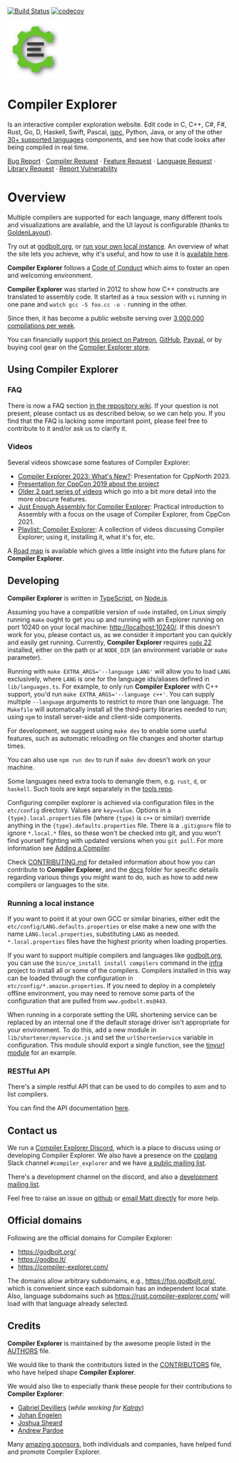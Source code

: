 [![Build Status](https://github.com/compiler-explorer/compiler-explorer/workflows/Compiler%20Explorer/badge.svg)](https://github.com/compiler-explorer/compiler-explorer/actions?query=workflow%3A%22Compiler+Explorer%22)
[![codecov](https://codecov.io/gh/compiler-explorer/compiler-explorer/branch/main/graph/badge.svg)](https://codecov.io/gh/compiler-explorer/compiler-explorer)

[![logo](views/resources/logos/assembly.png)](https://godbolt.org/)

# Compiler Explorer

Is an interactive compiler exploration website. Edit code in C, C++, C#, F#, Rust, Go, D, Haskell, Swift, Pascal,
[ispc](https://ispc.github.io/), Python, Java, or any of the other
[30+ supported languages](https://godbolt.org/api/languages) components, and see how that code looks after being
compiled in real time.

[Bug Report](https://github.com/compiler-explorer/compiler-explorer/issues/new?assignees=&labels=bug&projects=&template=bug_report.yml&title=%5BBUG%5D%3A+)
·
[Compiler Request](https://github.com/compiler-explorer/compiler-explorer/issues/new?assignees=&labels=request%2Cnew-compilers&projects=&template=compiler_request.yml&title=%5BCOMPILER+REQUEST%5D%3A+)
·
[Feature Request](https://github.com/compiler-explorer/compiler-explorer/issues/new?assignees=&labels=request&projects=&template=feature_request.yml&title=%5BREQUEST%5D%3A+)
·
[Language Request](https://github.com/compiler-explorer/compiler-explorer/issues/new?assignees=&labels=request%2Cnew-language&projects=&template=language_request.yml&title=%5BLANGUAGE+REQUEST%5D%3A+)
·
[Library Request](https://github.com/compiler-explorer/compiler-explorer/issues/new?assignees=&labels=request%2Cnew-libs&projects=&template=library_request.yml&title=%5BLIB+REQUEST%5D%3A+)
· [Report Vulnerability](https://github.com/compiler-explorer/compiler-explorer/security/advisories/new)

# Overview

Multiple compilers are supported for each language, many different tools and visualizations are available, and the UI
layout is configurable (thanks to [GoldenLayout](https://www.golden-layout.com/)).

Try out at [godbolt.org](https://godbolt.org), or [run your own local instance](#running-a-local-instance). An overview
of what the site lets you achieve, why it's useful, and how to use it is
[available here](docs/WhatIsCompilerExplorer.md).

**Compiler Explorer** follows a [Code of Conduct](CODE_OF_CONDUCT.md) which aims to foster an open and welcoming
environment.

**Compiler Explorer** was started in 2012 to show how C++ constructs are translated to assembly code. It started as a
`tmux` session with `vi` running in one pane and `watch gcc -S foo.cc -o -` running in the other.

Since then, it has become a public website serving over
[3,000,000 compilations per week](https://stats.compiler-explorer.com).

You can financially support [this project on Patreon](https://patreon.com/mattgodbolt),
[GitHub](https://github.com/sponsors/mattgodbolt/),
[Paypal](https://www.paypal.com/cgi-bin/webscr?cmd=_donations&business=KQWQZ7GPY2GZ6&item_name=Compiler+Explorer+development&currency_code=USD&source=url),
or by buying cool gear on the [Compiler Explorer store](https://shop.spreadshirt.com/compiler-explorer/).

## Using Compiler Explorer

### FAQ

There is now a FAQ section [in the repository wiki](https://github.com/compiler-explorer/compiler-explorer/wiki/FAQ). If
your question is not present, please contact us as described below, so we can help you. If you find that the FAQ is
lacking some important point, please feel free to contribute to it and/or ask us to clarify it.

### Videos

Several videos showcase some features of Compiler Explorer:

- [Compiler Explorer 2023: What's New?](https://www.youtube.com/watch?v=Ey0H79z_pco): Presentation for CppNorth 2023.
- [Presentation for CppCon 2019 about the project](https://www.youtube.com/watch?v=kIoZDUd5DKw)
- [Older 2 part series of videos](https://www.youtube.com/watch?v=4_HL3PH4wDg) which go into a bit more detail into the
  more obscure features.
- [Just Enough Assembly for Compiler Explorer](https://youtu.be/QLolzolunJ4): Practical introduction to Assembly with a
  focus on the usage of Compiler Explorer, from CppCon 2021.
- [Playlist: Compiler Explorer](https://www.youtube.com/playlist?list=PL2HVqYf7If8dNYVN6ayjB06FPyhHCcnhG): A collection
  of videos discussing Compiler Explorer; using it, installing it, what it's for, etc.

A [Road map](docs/Roadmap.md) is available which gives a little insight into the future plans for **Compiler Explorer**.

## Developing

**Compiler Explorer** is written in [TypeScript](https://www.typescriptlang.org/), on [Node.js](https://nodejs.org/).

Assuming you have a compatible version of `node` installed, on Linux simply running `make` ought to get you up and
running with an Explorer running on port 10240 on your local machine:
[http://localhost:10240/](http://localhost:10240/). If this doesn't work for you, please contact us, as we consider it
important you can quickly and easily get running. Currently, **Compiler Explorer** requires
[`node` 22](CONTRIBUTING.md#node-version) installed, either on the path or at `NODE_DIR` (an environment variable or
`make` parameter).

Running with `make EXTRA_ARGS='--language LANG'` will allow you to load `LANG` exclusively, where `LANG` is one for the
language ids/aliases defined in `lib/languages.ts`. For example, to only run **Compiler Explorer** with C++ support,
you'd run `make EXTRA_ARGS='--language c++'`. You can supply multiple `--language` arguments to restrict to more than
one language. The `Makefile` will automatically install all the third-party libraries needed to run; using `npm` to
install server-side and client-side components.

For development, we suggest using `make dev` to enable some useful features, such as automatic reloading on file changes
and shorter startup times.

You can also use `npm run dev` to run if `make dev` doesn't work on your machine.

Some languages need extra tools to demangle them, e.g. `rust`, `d`, or `haskell`. Such tools are kept separately in the
[tools repo](https://github.com/compiler-explorer/compiler-explorer-tools).

Configuring compiler explorer is achieved via configuration files in the `etc/config` directory. Values are `key=value`.
Options in a `{type}.local.properties` file (where `{type}` is `c++` or similar) override anything in the
`{type}.defaults.properties` file. There is a `.gitignore` file to ignore `*.local.*` files, so these won't be checked
into git, and you won't find yourself fighting with updated versions when you `git pull`. For more information see
[Adding a Compiler](docs/AddingACompiler.md).

Check [CONTRIBUTING.md](./CONTRIBUTING.md) for detailed information about how you can contribute to **Compiler
Explorer**, and the [docs](./docs) folder for specific details regarding various things you might want to do, such as
how to add new compilers or languages to the site.

### Running a local instance

If you want to point it at your own GCC or similar binaries, either edit the `etc/config/LANG.defaults.properties` or
else make a new one with the name `LANG.local.properties`, substituting `LANG` as needed. `*.local.properties` files
have the highest priority when loading properties.

If you want to support multiple compilers and languages like [godbolt.org](https://godbolt.org), you can use the
`bin/ce_install install compilers` command in the [infra](https://github.com/compiler-explorer/infra) project to install
all or some of the compilers. Compilers installed in this way can be loaded through the configuration in
`etc/config/*.amazon.properties`. If you need to deploy in a completely offline environment, you may need to remove some
parts of the configuration that are pulled from `www.godbolt.ms@443`.

When running in a corporate setting the URL shortening service can be replaced by an internal one if the default storage
driver isn't appropriate for your environment. To do this, add a new module in `lib/shortener/myservice.js` and set the
`urlShortenService` variable in configuration. This module should export a single function, see the
[tinyurl module](lib/shortener/tinyurl.ts) for an example.

### RESTful API

There's a simple restful API that can be used to do compiles to asm and to list compilers.

You can find the API documentation [here](docs/API.md).

## Contact us

We run a [Compiler Explorer Discord](https://discord.gg/B5WacA7), which is a place to discuss using or developing
Compiler Explorer. We also have a presence on the [cpplang](https://cppalliance.org/slack/) Slack channel
`#compiler_explorer` and we have
[a public mailing list](https://groups.google.com/forum/#!forum/compiler-explorer-discussion).

There's a development channel on the discord, and also a
[development mailing list](https://groups.google.com/forum/#!forum/compiler-explorer-development).

Feel free to raise an issue on [github](https://github.com/compiler-explorer/compiler-explorer/issues) or
[email Matt directly](mailto:matt@godbolt.org) for more help.

## Official domains

Following are the official domains for Compiler Explorer:

- https://godbolt.org/
- https://godbo.lt/
- https://compiler-explorer.com/

The domains allow arbitrary subdomains, e.g., https://foo.godbolt.org/, which is convenient since each subdomain has an
independent local state. Also, language subdomains such as https://rust.compiler-explorer.com/ will load with that
language already selected.

## Credits

**Compiler Explorer** is maintained by the awesome people listed in the [AUTHORS](AUTHORS.md) file.

We would like to thank the contributors listed in the [CONTRIBUTORS](CONTRIBUTORS.md) file, who have helped shape
**Compiler Explorer**.

We would also like to especially thank these people for their contributions to **Compiler Explorer**:

- [Gabriel Devillers](https://github.com/voxelf) (_while working for [Kalray](http://www.kalrayinc.com/)_)
- [Johan Engelen](https://github.com/JohanEngelen)
- [Joshua Sheard](https://github.com/jsheard)
- [Andrew Pardoe](https://github.com/AndrewPardoe)

Many [amazing sponsors](https://godbolt.org/#sponsors), both individuals and companies, have helped fund and promote
Compiler Explorer.
